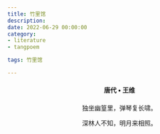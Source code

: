 ```yaml
---
title: 竹里馆
description:
date: 2022-06-29 00:00:00
category:
- literature
- tangpoem

tags: 竹里馆

---
```


<div id="poem-author">
唐代 • 王维
</div>
<div id="poem-body">
<p class="poem-paragraph">独坐幽篁里，弹琴复长啸。</p>
<p class="poem-paragraph">深林人不知，明月来相照。</p>

</div>

<style>

#poem-author {
    width: 100%;
    text-align: center;
    margin: 20px 0;
    font-weight: bold;
}
#poem-body {
    width: 100%;
    text-align: center;
}
.poem-paragraph {
    font-family: "仿宋"
}

</style>